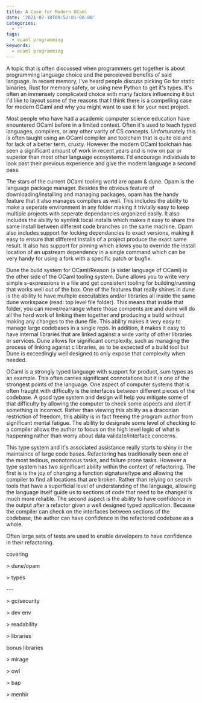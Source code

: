 ```yaml
---
title: A Case for Modern OCaml
date: '2021-02-18T09:52:01-06:00'
categories:
  - ''
tags:
  - ocaml programming
keywords:
  - ocaml programming
---
```

A topic that is often discussed when programmers get together is about programming language choice and the perceieved benefits of said language. In recent memory, I've heard people discuss picking Go for static binaries, Rust for memory safety, or using new Python to get it's types. It's often an immensely complicated choice with many factors influencing it but I'd like to layout some of the reasons that I think there is a compelling case for modern OCaml and why you might want to use it for your next project.

Most people who have had a academic computer science education have enountered OCaml before in a limited context. Often it's used to teach typed languages, compilers, or any other varity of CS concepts. Unfortunately this is often taught using an OCaml compiler and toolchain that is quite old and for lack of a better term, crusty. However the modern OCaml toolchain has seen a significant amount of work in recent years and is now on par or superior than most other language ecosystems. I'd encourage individuals to look past their previous experience and give the modern language a second pass. 

The stars of the current OCaml tooling world are opam & dune. Opam is the language package manager. Besides the obvious feature of downloading/installing and managing packages, opam has the handy feature that it also manages compilers as well. This includes the ability to make a seperate environment in any folder making it trivially easy to keep multiple projects with seperate dependancies organized easily. It also includes the ability to symlink local installs which makes it easy to share the same install between different code branches on the same machine.  Opam also includes support for locking dependancies to exact versions, making it easy to ensure that different installs of a project produce the exact same result. It also has support for pinning which allows you to override the install location of an upstream dependency in a single command which can be very handy for using a fork with a specific patch or bugfix. 

Dune the build system for OCaml/Reason (a sister language of OCaml) is the other side of the OCaml tooling system. Dune allows you to write very simple s-expressions in a file and get consistent tooling for building/running that works well out of the box. One of the features that really shines in dune is the ability to have multiple executables and/or libraries all inside the same dune workspace (read: top level file folder). This means that inside that folder, you can move/rearrange where those compents are and dune will do all the hard work of linking them together and producing a build without making any changes to the dune file. This ability makes it very easy to manage large codebases in a single repo. In addition, it makes it easy to have internal libraries that are linked against a wide varity of other libraries or services. Dune allows for significant complexity, such as managing the process of linking against c libraries, as to be expected of a build tool but Dune is exceedingly well designed to only expose that complexity when needed.

OCaml is a strongly typed language with support for product, sum types as an example. This often carries significant connotations but it is one of the strongest points of the language. One aspect of computer systems that is often fraught with difficulty is the interfaces between different pieces of the codebase. A good type system and design will help you mitigate some of that difficulty by allowing the computer to check some aspects and alert if something is incorrect. Rather than viewing this ability as a draconian restriction of freedom, this ability is in fact freeing the program author from significant mental fatigue. The ability to designate some level of checking to a compiler allows the author to focus on the high level logic of what is happening rather than worry about data validate/interface concerns. 

This type system and it's associated assistance really starts to shiny in the maintaince of large code bases. Refactoring has traditionally been one of the most tedious, monotonous tasks, and failure prone tasks.  However a type system has two significant ability within the context of refactoring. The first is is the joy of changing a function signature/type and allowing the compiler to find all locations that are broken. Rather than relying on search tools that have a superficial level of understanding of the language, allowing the language itself guide us to sections of code that need to be changed is much more reliable. The second aspect is the ability to have confidence in the output after a refactor given a well designed typed application. Because the compiler can check on the interfaces between sections of the codebase, the author can have confidence in the refactored codebase as a whole. 

Often large sets of tests are used to enable developers to have confidence in their refactoring.





covering 

\> dune/opam

\> types

\---

\> gc/security

\> dev env

\> readability

\> libraries

bonus libraries

\> mirage

\> owl

\> bap

\> menhir
